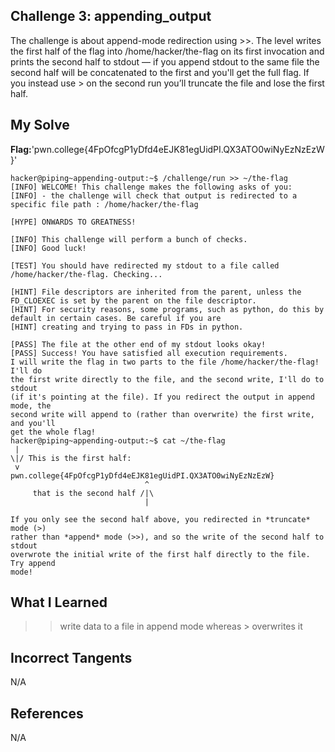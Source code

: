 ## Challenge 3: appending_output

The challenge is about append-mode redirection using >>. 
The level writes the first half of the flag into /home/hacker/the-flag on its first invocation and prints the second half to stdout — 
if you append stdout to the same file the second half will be concatenated to the first and you'll get the full flag. 
If you instead use > on the second run you’ll truncate the file and lose the first half.


## My Solve 
**Flag:**'pwn.college{4FpOfcgP1yDfd4eEJK81egUidPI.QX3ATO0wiNyEzNzEzW}'

```
hacker@piping~appending-output:~$ /challenge/run >> ~/the-flag
[INFO] WELCOME! This challenge makes the following asks of you:
[INFO] - the challenge will check that output is redirected to a specific file path : /home/hacker/the-flag

[HYPE] ONWARDS TO GREATNESS!

[INFO] This challenge will perform a bunch of checks.
[INFO] Good luck!

[TEST] You should have redirected my stdout to a file called /home/hacker/the-flag. Checking...

[HINT] File descriptors are inherited from the parent, unless the FD_CLOEXEC is set by the parent on the file descriptor.
[HINT] For security reasons, some programs, such as python, do this by default in certain cases. Be careful if you are
[HINT] creating and trying to pass in FDs in python.

[PASS] The file at the other end of my stdout looks okay!
[PASS] Success! You have satisfied all execution requirements.
I will write the flag in two parts to the file /home/hacker/the-flag! I'll do 
the first write directly to the file, and the second write, I'll do to stdout 
(if it's pointing at the file). If you redirect the output in append mode, the 
second write will append to (rather than overwrite) the first write, and you'll 
get the whole flag!
hacker@piping~appending-output:~$ cat ~/the-flag
 | 
\|/ This is the first half:
 v 
pwn.college{4FpOfcgP1yDfd4eEJK81egUidPI.QX3ATO0wiNyEzNzEzW}
                              ^
     that is the second half /|\
                              |

If you only see the second half above, you redirected in *truncate* mode (>) 
rather than *append* mode (>>), and so the write of the second half to stdout 
overwrote the initial write of the first half directly to the file. Try append 
mode!
```

## What I Learned

>> write data to a file in append mode whereas > overwrites it 


## Incorrect Tangents
   
N/A


## References

N/A


